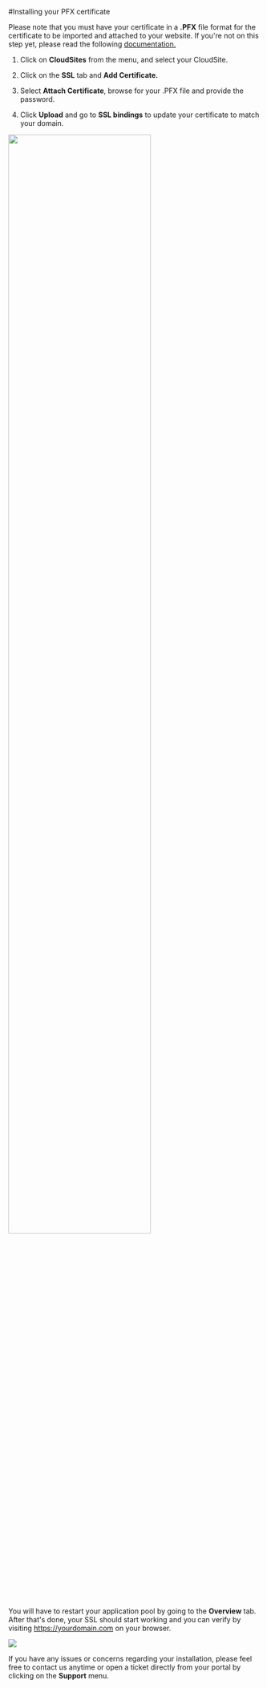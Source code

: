 #Installing your PFX certificate

Please note that you must have your certificate in a **.PFX** file format for the certificate to be imported and attached to your website. If you're not on this step yet, please read the following [documentation.](https://www.gearhost.com/documentation/SSL-installation-steps)

1. Click on **CloudSites** from the menu, and select your CloudSite.
 
3. Click on the **SSL** tab and  **Add Certificate.**

5. Select **Attach Certificate**, browse for your .PFX file and provide the password. 

6. Click **Upload** and go to **SSL bindings** to update your certificate to match your domain.


<img src="https://raw.githubusercontent.com/GearHost/docs/master/Images/csr3.png" width="75%" />




You will have to restart your application pool by going to the **Overview** tab. After that's done, your SSL should start working and you can verify by visiting https://yourdomain.com on your browser.

<img src="https://raw.githubusercontent.com/GearHost/docs/master/Images/csr4.png" /> 



If you have any issues or concerns regarding your installation, please feel free to contact us anytime or open a ticket directly from your portal by clicking on the **Support** menu. 